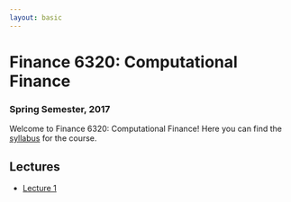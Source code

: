 ```yaml
---
layout: basic
---
```


# Finance 6320: Computational Finance


### Spring Semester, 2017 


Welcome to Finance 6320: Computational Finance! Here you can find the [syllabus](syllabus.md) for the course.

## Lectures

* [Lecture 1](lectures/lecture1.pdf)



